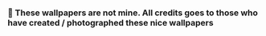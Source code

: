 
### 🎏 These wallpapers are not mine. All credits goes to those who have created / photographed these nice wallpapers
